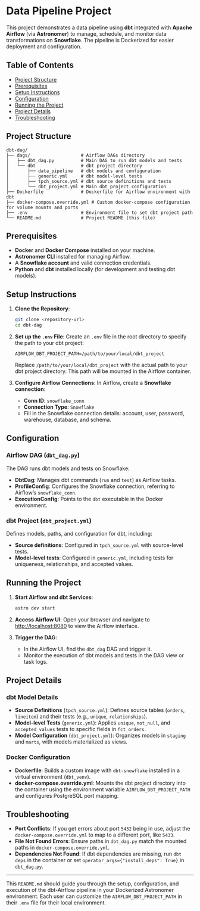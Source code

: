 
# Data Pipeline Project

This project demonstrates a data pipeline using **dbt** integrated with **Apache Airflow** (via **Astronomer**) to manage, schedule, and monitor data transformations on **Snowflake**. The pipeline is Dockerized for easier deployment and configuration.

## Table of Contents

- [Project Structure](#project-structure)
- [Prerequisites](#prerequisites)
- [Setup Instructions](#setup-instructions)
- [Configuration](#configuration)
- [Running the Project](#running-the-project)
- [Project Details](#project-details)
- [Troubleshooting](#troubleshooting)

## Project Structure

```plaintext
dbt-dag/
├── dags/                   # Airflow DAGs directory
│   ├── dbt_dag.py          # Main DAG to run dbt models and tests
│   └── dbt                 # dbt project directory
│       ├── data_pipeline   # dbt models and configuration
│       ├── generic.yml     # dbt model-level tests
│       ├── tpch_source.yml # dbt source definitions and tests
│       └── dbt_project.yml # Main dbt project configuration
├── Dockerfile              # Dockerfile for Airflow environment with dbt
├── docker-compose.override.yml # Custom docker-compose configuration for volume mounts and ports
├── .env                    # Environment file to set dbt project path
└── README.md               # Project README (this file)
```

## Prerequisites

- **Docker** and **Docker Compose** installed on your machine.
- **Astronomer CLI** installed for managing Airflow.
- A **Snowflake account** and valid connection credentials.
- **Python** and **dbt** installed locally (for development and testing dbt models).

## Setup Instructions

1. **Clone the Repository**:
   ```bash
   git clone <repository-url>
   cd dbt-dag
   ```

2. **Set up the `.env` File**:
   Create an `.env` file in the root directory to specify the path to your dbt project:
   ```plaintext
   AIRFLOW_DBT_PROJECT_PATH=/path/to/your/local/dbt_project
   ```
   Replace `/path/to/your/local/dbt_project` with the actual path to your dbt project directory. This path will be mounted in the Airflow container.

3. **Configure Airflow Connections**:
   In Airflow, create a **Snowflake connection**:
   - **Conn ID**: `snowflake_conn`
   - **Connection Type**: `Snowflake`
   - Fill in the Snowflake connection details: account, user, password, warehouse, database, and schema.

## Configuration

### Airflow DAG (`dbt_dag.py`)

The DAG runs dbt models and tests on Snowflake:
- **DbtDag**: Manages dbt commands (`run` and `test`) as Airflow tasks.
- **ProfileConfig**: Configures the Snowflake connection, referring to Airflow’s `snowflake_conn`.
- **ExecutionConfig**: Points to the `dbt` executable in the Docker environment.

### dbt Project (`dbt_project.yml`)

Defines models, paths, and configuration for dbt, including:
- **Source definitions**: Configured in `tpch_source.yml` with source-level tests.
- **Model-level tests**: Configured in `generic.yml`, including tests for uniqueness, relationships, and accepted values.

## Running the Project

1. **Start Airflow and dbt Services**:
   ```bash
   astro dev start
   ```

2. **Access Airflow UI**:
   Open your browser and navigate to [http://localhost:8080](http://localhost:8080) to view the Airflow interface.

3. **Trigger the DAG**:
   - In the Airflow UI, find the `dbt_dag` DAG and trigger it.
   - Monitor the execution of dbt models and tests in the DAG view or task logs.

## Project Details

### dbt Model Details

- **Source Definitions** (`tpch_source.yml`): Defines source tables (`orders`, `lineitem`) and their tests (e.g., `unique`, `relationships`).
- **Model-level Tests** (`generic.yml`): Applies `unique`, `not_null`, and `accepted_values` tests to specific fields in `fct_orders`.
- **Model Configuration** (`dbt_project.yml`): Organizes models in `staging` and `marts`, with models materialized as views.

### Docker Configuration

- **Dockerfile**: Builds a custom image with `dbt-snowflake` installed in a virtual environment (`dbt_venv`).
- **docker-compose.override.yml**: Mounts the dbt project directory into the container using the environment variable `AIRFLOW_DBT_PROJECT_PATH` and configures PostgreSQL port mapping.

## Troubleshooting

- **Port Conflicts**: If you get errors about port `5432` being in use, adjust the `docker-compose.override.yml` to map to a different port, like `5433`.
- **File Not Found Errors**: Ensure paths in `dbt_dag.py` match the mounted paths in `docker-compose.override.yml`.
- **Dependencies Not Found**: If dbt dependencies are missing, run `dbt deps` in the container or set `operator_args={"install_deps": True}` in `dbt_dag.py`.

---

This `README.md` should guide you through the setup, configuration, and execution of the dbt-Airflow pipeline in your Dockerized Astronomer environment. Each user can customize the `AIRFLOW_DBT_PROJECT_PATH` in their `.env` file for their local environment.

